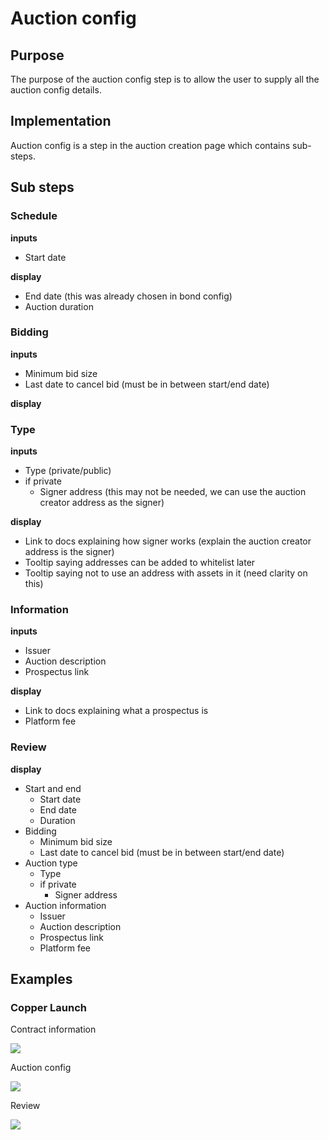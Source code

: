 # Auction config

## Purpose

The purpose of the auction config step is to allow the user to supply all the auction config details.

## Implementation

Auction config is a step in the auction creation page which contains sub-steps.

## Sub steps

### Schedule

**inputs**

- Start date

**display**

- End date (this was already chosen in bond config)
- Auction duration

### Bidding

**inputs**

- Minimum bid size
- Last date to cancel bid (must be in between start/end date)

**display**

### Type

**inputs**

- Type (private/public)
- if private
  - Signer address (this may not be needed, we can use the auction creator address as the signer)

**display**

- Link to docs explaining how signer works (explain the auction creator address is the signer)
- Tooltip saying addresses can be added to whitelist later
- Tooltip saying not to use an address with assets in it (need clarity on this)

### Information

**inputs**

- Issuer
- Auction description
- Prospectus link

**display**

- Link to docs explaining what a prospectus is
- Platform fee

### Review

**display**

- Start and end
  - Start date
  - End date
  - Duration
- Bidding
  - Minimum bid size
  - Last date to cancel bid (must be in between start/end date)
- Auction type
  - Type
  - if private
    - Signer address
- Auction information
  - Issuer
  - Auction description
  - Prospectus link
  - Platform fee

## Examples

### Copper Launch

Contract information

![](../../../assets/copper/auction_config.png)

Auction config

![](../../../assets/copper/bond_config.png)

Review

![](../../../assets/copper/auction_summary.png)

